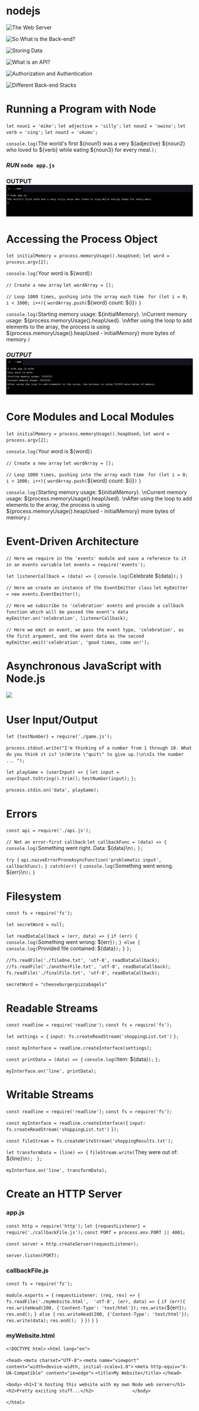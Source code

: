 # nodejs

![The Web Server](https://content.codecademy.com/courses/updated_images/NodeBackEndFrontEnd_Update_1.gif)

![So What is the Back-end?](https://content.codecademy.com/courses/updated_images/Node_3_v2_text_Updated_1.svg)

![Storing Data](https://content.codecademy.com/courses/updated_images/Node_4_v4_Updated_1.svg)

![What is an API?](https://content.codecademy.com/courses/updated_images/Node_5v2__Updated_1.gif)

![Authorization and Authentication](https://content.codecademy.com/courses/server-side-web-dev/NodeAnimation_6.gif)

![Different Back-end Stacks](https://content.codecademy.com/courses/updated_images/Coders-2_Updated_1.gif)

# Running a Program with Node


`let noun1 = 'mike';`
`let adjective = 'silly';`
`let noun2 = 'owino';`
`let verb = 'sing';`
`let noun3 = 'okumu';`


`console.log(`The world's first ${noun1} was a very ${adjective} ${noun2} who loved to ${verb} while eating ${noun3} for every meal.`);`

### _RUN_ `node app.js`
### **OUTPUT** ![](https://github.com/MikeOwino/nodejs/blob/main/Screenshot%202021-01-18%20173921.jpg)

# Accessing the Process Object


`let initialMemory = process.memoryUsage().heapUsed;`
`let word = process.argv[2];`

`console.log(`Your word is ${word}`)`

`// Create a new array`
`let wordArray = [];`

`// Loop 1000 times, pushing into the array each time `
`for (let i = 0; i < 1000; i++){`
  `wordArray.push(`${word} count: ${i}`)`
`}`

`console.log(`Starting memory usage: ${initialMemory}. \nCurrent memory usage: ${process.memoryUsage().heapUsed}. \nAfter using the loop to add elements to the array, the process is using ${process.memoryUsage().heapUsed - initialMemory} more bytes of memory.`)`

### _OUTPUT_ ![](https://github.com/MikeOwino/nodejs/blob/main/Screenshot%202021-01-18%20174349.jpg)

# Core Modules and Local Modules

`let initialMemory = process.memoryUsage().heapUsed;`
`let word = process.argv[2];`

`console.log(`Your word is ${word}`)`

`// Create a new array`
`let wordArray = [];`

`// Loop 1000 times, pushing into the array each time `
`for (let i = 0; i < 1000; i++){`
  `wordArray.push(`${word} count: ${i}`)`
`}`

`console.log(`Starting memory usage: ${initialMemory}. \nCurrent memory usage: ${process.memoryUsage().heapUsed}. \nAfter using the loop to add elements to the array, the process is using ${process.memoryUsage().heapUsed - initialMemory} more bytes of memory.`)`


# Event-Driven Architecture
`// Here we require in the 'events' module and save a reference to it in an events variable`
`let events = require('events');`

`let listenerCallback = (data) => {`
    `console.log(`Celebrate ${data}`);`
`}`

`// Here we create an instance of the EventEmitter class`
`let myEmitter = new events.EventEmitter();`

`// Here we subscribe to 'celebration' events and provide a callback function which will be passed the event's data`
`myEmitter.on('celebration', listenerCallback);`

`// Here we emit an event, we pass the event type, 'celebration', as the first argument, and the event data as the second`
`myEmitter.emit('celebration', 'good times, come on!');`

# Asynchronous JavaScript with Node.js
![](https://content.codecademy.com/courses/updated_images/EventLoop_Update_1.gif)


# User Input/Output
`let {testNumber} = require('./game.js');`

`process.stdout.write("I'm thinking of a number from 1 through 10. What do you think it is? \n(Write \"quit\" to give up.)\n\nIs the number ... ");`

`let playGame = (userInput) => {`
  `let input = userInput.toString().trim();`
	`testNumber(input);`
`};`

`process.stdin.on('data', playGame);`

# Errors

`const api = require('./api.js');`

`// Not an error-first callback`
`let callbackFunc = (data) => {`
   `console.log(`Something went right. Data: ${data}\n`);`
`};`
  
`try {`
  `api.naiveErrorProneAsyncFunction('problematic input', callbackFunc);`
`} catch(err) {`
  `console.log(`Something went wrong. ${err}\n`);`
`}`


# Filesystem
`const fs = require('fs');`

`let secretWord = null;`

`let readDataCallback = (err, data) => {`
  `if (err) {`
    `console.log(`Something went wrong: ${err}`);`
  `} else {`
    `console.log(`Provided file contained: ${data}`);`
  `}`
`};`

`//fs.readFile('./fileOne.txt', 'utf-8', readDataCallback);`
`//fs.readFile('./anotherFile.txt', 'utf-8', readDataCallback);`
`fs.readFile('./finalFile.txt', 'utf-8', readDataCallback);`

`secretWord = "cheeseburgerpizzabagels"`

# Readable Streams
`const readline = require('readline');`
`const fs = require('fs');`

`let settings = {`
  `input: fs.createReadStream('shoppingList.txt')`
`};`

`const myInterface = readline.createInterface(settings);`

`const printData = (data) => {`
  `console.log(`Item: ${data}`);`
`};`

`myInterface.on('line', printData);`

# Writable Streams
`const readline = require('readline');`
`const fs = require('fs');`

`const myInterface = readline.createInterface({`
  `input: fs.createReadStream('shoppingList.txt')`
`});`


`const fileStream = fs.createWriteStream('shoppingResults.txt');`

`let transformData = (line) => {`
 `fileStream.write(`They were out of: ${line}\n`); `
`};`

`myInterface.on('line', transformData);`

# Create an HTTP Server
### app.js
`const http = require('http');`
`let {requestListener} = require('./callbackFile.js');`
`const PORT = process.env.PORT || 4001;`

`const server = http.createServer(requestListener);`

`server.listen(PORT);`

### callbackFile.js
`const fs = require('fs');`

`module.exports = {`
  `requestListener: (req, res) => {`
  `fs.readFile('./myWebsite.html',  'utf-8', (err, data) => {`
    `if (err){`
      `res.writeHead(200, {'Content-Type': 'text/html'});`
    `res.write(`${err}`);`
    `res.end();`
    `} else {`
    `res.writeHead(200, {'Content-Type': 'text/html'});`
    `res.write(data);`
    `res.end(); `
    `}`
  `})`
`}`
`}`

### myWebsite.html
`<!DOCTYPE html>`
`<html lang="en">`

`<head>`
    `<meta charset="UTF-8">`
    `<meta name="viewport" content="width=device-width, initial-scale=1.0">`
    `<meta http-equiv="X-UA-Compatible" content="ie=edge">`
    `<title>My Website</title>`
`</head>`

`<body>`
    `<h1>I'm hosting this website with my own Node web server</h1>`
    `<h2>Pretty exciting stuff...</h2>              `
`</body>`

`</html>`
